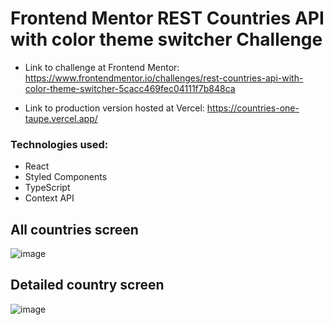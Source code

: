 # Frontend Mentor REST Countries API with color theme switcher Challenge

* Link to challenge at Frontend Mentor: https://www.frontendmentor.io/challenges/rest-countries-api-with-color-theme-switcher-5cacc469fec04111f7b848ca

* Link to production version hosted at Vercel: https://countries-one-taupe.vercel.app/

### Technologies used:

* React
* Styled Components
* TypeScript
* Context API

## All countries screen
![image](https://user-images.githubusercontent.com/50212896/194784882-80c49a18-9a22-4c1c-bb11-8c31493e7404.png)

## Detailed country screen
![image](https://user-images.githubusercontent.com/50212896/194785190-277cf990-43d3-4946-8f4a-7c478b8bf4f6.png)
